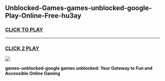 
## Unblocked-Games-games-unblocked-google-Play-Online-Free-hu3ay
<h3>
<a href="https://premium76.site?title=games-unblocked-google&ref=26A">CLICK TO PLAY</a></h3>
<hr>

<h3>
<a href="https://premium76.site?title=games-unblocked-google&ref=26A">CLICK 2 PLAY</a>
  
</h3>

<a href="https://premium76.site?title=games-unblocked-google&ref=26A"><img src="https://clearcache.store/games.png"></a>


**games-unblocked-google games unblocked: Your Gateway to Fun and Accessible Online Gaming**
